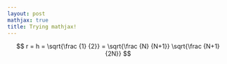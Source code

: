 ```yaml
---
layout: post
mathjax: true
title: Trying mathjax!
---
```

$$ r = h = \sqrt{\frac {1} {2}} = \sqrt{\frac {N} {N+1}} \sqrt{\frac {N+1} {2N}} $$
